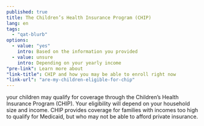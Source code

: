 ```yaml
---
published: true
title: The Children’s Health Insurance Program (CHIP)
lang: en
tags: 
  - "qat-blurb"
options: 
  - value: "yes"
    intro: Based on the information you provided
  - value: unsure
    intro: Depending on your yearly income
"pre-link": Learn more about
"link-title": CHIP and how you may be able to enroll right now
"link-url": "are-my-children-eligible-for-chip"
---
```


your children may qualify for coverage through the Children’s Health Insurance Program (CHIP). Your eligibility will depend on your household size and income. CHIP provides coverage for families with incomes too high to qualify for Medicaid, but who may not be able to afford private insurance. 
